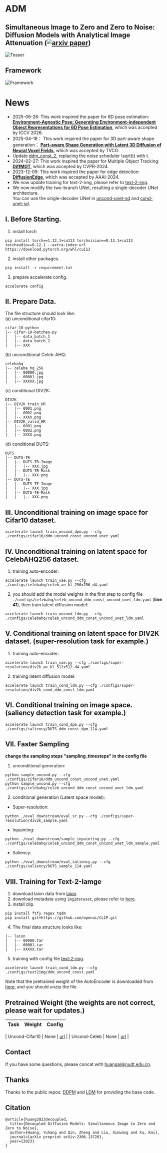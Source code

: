# ADM
## Simultaneous Image to Zero and Zero to Noise: Diffusion Models with Analytical Image Attenuation ([![arxiv paper](https://img.shields.io/badge/arXiv-Paper-red)](https://arxiv.org/abs/2306.13720))
![Teaser](assets/figure1.png)

## Framework
![Framework](assets/framework.png)

# News
- 2025-06-26: This work inspired the paper for 6D pose estimation: [**Environment-Agnostic Pose: Generating Environment-independent Object Representations for 6D Pose Estimation**](), which was accepted by ICCV 2026.
- 2025-04-18： This work inspired the paper for 3D part-aware shape generation： [**Part-aware Shape Generation with Latent 3D Diffusion of Neural Voxel Fields**](https://arxiv.org/abs/2405.00998), which was accepted by TVCG.
- Update [ddm_const_2](ddm/ddm_const_2.py), replacing the noise scheduler \sqrt(t) with t. 
- 2024-02-27: This work inspired the paper for Multiple Object Tracking: [**DiffMOT**](https://github.com/Kroery/DiffMOT), which was accepted by CVPR-2024.
- 2023-12-09: This work inspired the paper for edge detection: [**DiffusionEdge**](https://github.com/GuHuangAI/DiffusionEdge), which was accepted by AAAI-2024.
- We now update training for text-2-img, please refer to [text-2-img](#viii-training-for-text-2-iamge).
- We now modify the two-branch UNet, resulting a single-decoder UNet architecture.  
You can use the single-decoder UNet in [uncond-unet-sd](unet/uncond_unet_sd.py) and [cond-unet-sd](unet/cond_unet_sd.py).

## I. Before Starting.
1. install torch
~~~
pip install torch==1.12.1+cu113 torchvision==0.13.1+cu113 torchaudio==0.12.1 --extra-index-url https://download.pytorch.org/whl/cu113
~~~
2. install other packages.
~~~
pip install -r requirement.txt
~~~
3. prepare accelerate config.
~~~
accelerate config
~~~

## II. Prepare Data.
The file structure should look like:  
(a) unconditional cifar10:
```commandline
cifar-10-python
|-- cifar-10-batches-py
|   |-- data_batch_1
|   |-- data_batch_2
|   |-- XXX
```

(b) unconditional Celeb-AHQ:
```commandline
celebahq
|-- celeba_hq_256
|   |-- 00000.jpg
|   |-- 00001.jpg
|   |-- XXXXX.jpg
```

(c) conditional DIV2K:
```commandline
DIV2K
|-- DIV2K_train_HR
|   |-- 0001.png
|   |-- 0002.png
|   |-- XXXX.png
|-- DIV2K_valid_HR
|   |-- 0801.png
|   |-- 0802.png
|   |-- XXXX.png
```

(d) conditional DUTS:
```commandline
DUTS
|-- DUTS-TR
|   |-- DUTS-TR-Image
|   |   |-- XXX.jpg
|   |-- DUTS-TR-Mask
|   |   |-- XXX.png
|-- DUTS-TE
|   |-- DUTS-TE-Image
|   |   |-- XXX.jpg
|   |-- DUTS-TE-Mask
|   |   |-- XXX.png
```

## III. Unconditional training on image space for Cifar10 dataset.
~~~
accelerate launch train_uncond_dpm.py --cfg ./configs/cifar10/ddm_uncond_const_uncond_unet.yaml
~~~

## IV. Unconditional training on latent space for CelebAHQ256 dataset.
1. training auto-encoder:
~~~
accelerate launch train_vae.py --cfg ./configs/celebahq/celeb_ae_kl_256x256_d4.yaml
~~~
2. you should add the model weights in the first step to config file `./configs/celebahq/celeb_uncond_ddm_const_uncond_unet_ldm.yaml` (**line 41**), then train latent diffusion model:
~~~
accelerate launch train_uncond_ldm.py --cfg ./configs/celebahq/celeb_uncond_ddm_const_uncond_unet_ldm.yaml
~~~

## V. Conditional training on latent space for DIV2K dataset. (super-resolution task for example.)
1. training auto-encoder:
~~~
accelerate launch train_vae.py --cfg ./configs/super-resolution/div2k_ae_kl_512x512_d4.yaml
~~~
2. training latent diffusion model:
~~~
accelerate launch train_cond_ldm.py --cfg ./configs/super-resolution/div2k_cond_ddm_const_ldm.yaml
~~~

## VI. Conditional training on image space. (saliency detection task for example.)
~~~
accelerate launch train_cond_dpm.py --cfg ./configs/saliency/DUTS_ddm_const_dpm_114.yaml
~~~

## VII. Faster Sampling
**change the sampling steps "sampling_timesteps" in the config file**
1. unconditional generation:
~~~
python sample_uncond.py --cfg ./configs/cifar10/ddm_uncond_const_uncond_unet.yaml
python sample_uncond.py --cfg ./configs/celebahq/celeb_uncond_ddm_const_uncond_unet_ldm.yaml
~~~
2. conditional generation (Latent space model):
- Super-resolution:
~~~
python ./eval_downstream/eval_sr.py --cfg ./configs/super-resolution/div2k_sample.yaml
~~~
- Inpainting:
~~~
python ./eval_downstream/sample_inpainting.py --cfg ./configs/celebahq/celeb_uncond_ddm_const_uncond_unet_ldm_sample.yaml
~~~
- Saliency:
~~~
python ./eval_downstream/eval_saliency.py --cfg ./configs/saliency/DUTS_sample_114.yaml
~~~

## VIII. Training for Text-2-Iamge
1. download laion data from [laion](https://laion.ai/blog/laion-400-open-dataset/). 
2. download metadata using `img2dataset`, please refer to [here](https://github.com/rom1504/img2dataset). 
3. install clip. 
~~~
pip install ftfy regex tqdm
pip install git+https://github.com/openai/CLIP.git
~~~
4. The final data structure looks like:
```commandline
|-- laion
|   |-- 00000.tar
|   |-- 00001.tar
|   |-- XXXXX.tar
```
5. training with config file [text-2-img](configs/text2img/ddm_const_text.yaml). 
~~~
accelerate launch train_cond_ldm.py --cfg ./configs/text2img/ddm_uncond_const.yaml
~~~
Note that the pretrained weight of the AutoEncoder is downloaded from [here](https://ommer-lab.com/files/latent-diffusion/kl-f4.zip), and you should unzip the file.

## Pretrained Weight (the weights are not correct, please wait for updates.)
| Task           | Weight                                                          | Config                                                        |
|----------------|-----------------------------------------------------------------|---------------------------------------------------------------|

[//]: # ( | Uncond-Cifar10 | [url]&#40;https://pan.baidu.com/s/1E1G4JrHN6NpQM0yF5BcjAw?pwd=l29g&#41; | [url]&#40;configs/cifar10/ddm_uncond_const2_unet.yaml&#41;            |)
[//]: # (| Uncond-Celeb   | [url]&#40;https://pan.baidu.com/s/1jhHZJTUzH_eH9xM6s9_6dQ?pwd=iewg&#41; | [url]&#40;configs/celebahq/celeb_uncond_ddm_const2_unet_ldm.yaml&#41; |)
| Uncond-Cifar10 | None | [url](configs/cifar10/ddm_uncond_const2_unet.yaml)            |
| Uncond-Celeb   | None | [url](configs/celebahq/celeb_uncond_ddm_const2_unet_ldm.yaml) |


## Contact
If you have some questions, please concat with huangai@nudt.edu.cn.
## Thanks
Thanks to the public repos: [DDPM](https://github.com/lucidrains/denoising-diffusion-pytorch) and [LDM](https://github.com/CompVis/latent-diffusion) for providing the base code.
## Citation
~~~
@article{huang2023decoupled,
  title={Decoupled Diffusion Models: Simultaneous Image to Zero and Zero to Noise},
  author={Huang, Yuhang and Qin, Zheng and Liu, Xinwang and Xu, Kai},
  journal={arXiv preprint arXiv:2306.13720},
  year={2023}
}
~~~

